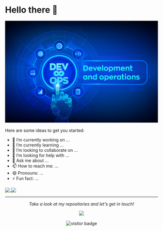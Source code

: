 # Hello there 👋

![](https://github.com/phu-mai/phu-mai/blob/main/banner.png)

Here are some ideas to get you started:

- 🔭 I’m currently working on ...
- 🌱 I’m currently learning ...
- 👯 I’m looking to collaborate on ...
- 🤔 I’m looking for help with ...
- 💬 Ask me about ...
- 📫 How to reach me: ...
- 😄 Pronouns: ...
- ⚡ Fun fact: ...


<a href="https://github.com/phu-mai">
  <img align="center" src="https://github-readme-stats.vercel.app/api/top-langs/?username=phu-mai&hide=html,css&theme=radical&layout=compact" />
</a>
<a href="https://github.com/phu-mai">
  <img align="center" src="https://github-readme-stats.vercel.app/api?username=phu-mai&count_private=true&theme=radical&hide=contribs&show_icons=true&hide_title=true" />
</a>

<hr>
<p align="center">
  <i>Take a look at my repositories and let's get in touch!</i>

<p align="center">
<a href= "https://www.linkedin.com/in/m-phu/"><img src="https://image.flaticon.com/icons/png/32/174/174857.png"/></a>
</p>

<p  align="center">
<img src="https://visitor-badge.laobi.icu/badge?page_id=phu-mai" alt="visitor badge"/>       
</p>

</p>
